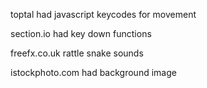 toptal had javascript keycodes for movement

section.io had key down functions 

freefx.co.uk rattle snake sounds 

istockphoto.com  had background image 

